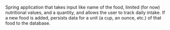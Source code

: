 Spring application that takes input like name of the food, limited (for now) nutritional values, and a quantity, and allows the user to track daily intake. If a new food is added, persists data for a unit (a cup, an ounce, etc.) of that food to the database.